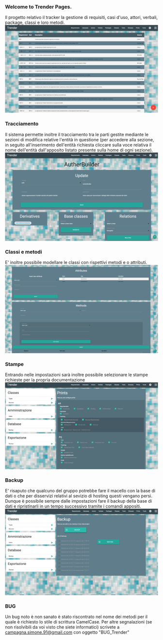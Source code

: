 ### Welcome to Trender Pages.
Il progetto relativo il tracker la gestione di requisiti, casi d'uso, attori, verbali, package, classi e loro metodi.
![Requisiti](https://raw.githubusercontent.com/campagna91/Trender/master/public/requisiti.png)

### Tracciamento
Il sistema permette inoltre il tracciamento tra le parti gestite mediante le sezioni di modifica relative l'entità in questione (per accedere alla sezione, in seguito all'inserimento dell'entità richiesta cliccare sulla voce relativa il nome dell'entità dall'apposito listato presente sulla home di ogni sezione).
![Tracciamento e aggiornamento](https://raw.githubusercontent.com/campagna91/Trender/master/public/udpateClass.png)

### Classi e metodi
E' inoltre possibile modellare le classi con rispettivi metodi e o attributi.
![Metodi e attributi](https://raw.githubusercontent.com/campagna91/Trender/master/public/methods.png)

### Stampe
Entrando nelle impostazioni sarà inoltre possibile selezionare le stampe richieste per la propria documentazione
![Stampe](https://raw.githubusercontent.com/campagna91/Trender/master/public/prints.png)

### Backup
E' risaputo che qualcuno del gruppo potrebbe fare il macello con la base di dati o che per disservizi relativi al sevizio di hosting questi vengano persi. Dunque è possibile sempre dalle impostazioni fare il backup della base di dati e ripristinarli in un tempo successivo tramite i comandi appositi.
![Backup informazioni](https://raw.githubusercontent.com/campagna91/Trender/master/public/settings.png)

### BUG
Un bug noto è non sanato è stato riscontrato nel nome dei metodi per il quale è richiesto lo stile di scrittura CamelCase. Per altre segnalazioni (se non risolvibili da voi visto che siete informatici) scrivete a campagna.simone.91@gmail.com con oggetto "BUG_Trender"


